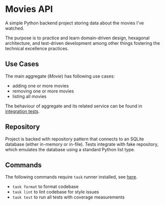 # Movies API

A simple Python backend project storing data about the movies I've watched.

The purpose is to practice and learn domain-driven design, hexagonal architecture, and test-driven development among other things fostering the technical excellence practices.

## Use Cases

The main aggregate (_Movie_) has following use cases:

- adding one or more movies
- removing one or more movies
- listing all movies

The behaviour of aggregate and its related service can be found in [integration tests](./tests/integration/test_movie_service.py).

## Repository

Project is backed with repository pattern that connects to an SQLite database (either in-memory or in-file). Tests integrate with fake repository, which emulates the database using a standard Python list type.

## Commands

The following commands require `task` runner installed, see [here](https://taskfile.dev).

- `task format` to format codebase
- `task lint` to lint codebase for style issues
- `task test` to run all tests with coverage measurements
